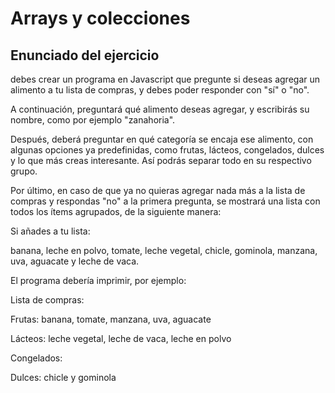 # Arrays y colecciones
## Enunciado del ejercicio


debes crear un programa en Javascript que pregunte si deseas agregar un alimento a tu lista de compras, y debes poder responder con "sí" o "no".

 

A continuación, preguntará qué alimento deseas agregar, y escribirás su nombre, como por ejemplo "zanahoria".

 

Después, deberá preguntar en qué categoría se encaja ese alimento, con algunas opciones ya predefinidas, como frutas, lácteos, congelados, dulces y lo que más creas interesante. Así podrás separar todo en su respectivo grupo.

 

Por último, en caso de que ya no quieras agregar nada más a la lista de compras y respondas "no" a la primera pregunta, se mostrará una lista con todos los ítems agrupados, de la siguiente manera:

 

Si añades a tu lista:

banana, leche en polvo, tomate, leche vegetal, chicle, gominola, manzana, uva, aguacate y leche de vaca.

 

El programa debería imprimir, por ejemplo:

 

Lista de compras:

Frutas: banana, tomate, manzana, uva, aguacate

Lácteos: leche vegetal, leche de vaca, leche en polvo

Congelados: 

Dulces: chicle y gominola
